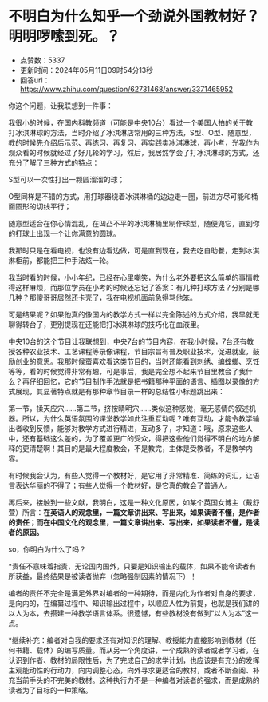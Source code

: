 # 不明白为什么知乎一个劲说外国教材好？明明啰嗦到死。？
- 点赞数：5337
- 更新时间：2024年05月11日09时54分13秒
- 回答url：https://www.zhihu.com/question/62731468/answer/3371465952
<body>
 <p data-pid="j9wYeuT3">你这个问题，让我联想到一件事：</p>
 <p data-pid="6i5W7Fls">我很小的时候，在国内科教频道（可能是中央10台）看过一个美国人拍的关于教打冰淇淋球的方法，当时介绍了冰淇淋店常用的三种方法，S型、O型、随意型，教的时候先介绍后示范、再练习、再复习、再实践卖冰淇淋球，再小考，光我作为观众看的时候就经过了好几轮的学习，然后，我居然学会了打冰淇淋球的方式，还充分了解了三种方式的特点：</p>
 <p data-pid="Xq5B3gpl">S型可以一次性打出一颗圆溜溜的球；</p>
 <p data-pid="ceSpkTOl">O型同样是不错的方式，用打球器绕着冰淇淋桶的边边走一圈，前进方尽可能和桶面圆形的切线平行；</p>
 <p data-pid="WpBf9Wg5">随意型适合在你心情混乱，在凹凸不平的冰淇淋桶里制作球型，随便兜它，直到你的打球上出现一个让你满意的圆球。</p>
 <p data-pid="vOq-W7iq">我那时只是在看电视，也没有边看边做，可是直到现在，我去吃自助餐，走到冰淇淋柜前，都能把三种手法炫一轮。</p>
 <p data-pid="BWFdRDaQ">我当时看的时候，小小年纪，已经在心里嘲笑，为什么老外要把这么简单的事情教得这样麻烦，而那位学员在小考的时候还忘记了答案：有几种打球方法？分别是哪几种？那傻哥哥居然还卡壳了，我在电视机面前急得骂他笨。</p>
 <p data-pid="GHQe-Y7g">可是结果呢？如果他真的像国内的教学方式一样以完全陈述的方式介绍，我早就无聊得转台了，更别提现在还能把打冰淇淋球的技巧化在血液里。</p>
 <p data-pid="d28Genll">中央10台的这个节目让我联想到，中央7台的节目内容，在我小时候，7台还有教授各种农业技术、工艺课程等录像课程，节目宗旨有普及职业技术，促进就业，鼓励创业的意思。我那时候蛮喜欢看这类节目的，当时还能看到刺绣、编螳螂、烹饪等等，看的时候觉得非常有趣，可是事后，我是完全想不起来节目里教会了我什么？再仔细回忆，它的节目制作手法就是把书籍那种平面的语言、插图以录像的方式展现，其显著特点就是有那种章节目录一样的总结性小标题跳出来：</p>
 <p data-pid="zakawSnF">第一节，揉<span class="nolink">天应穴</span>……第二节，挤按<span class="nolink">睛明穴</span>……类似这种感觉，毫无感情的叙述机器。所以，为什么英语氛围的课堂教学如此注重互动呢？唯有互动，才能令教学输出者收到反馈，能够对教学方式进行精进，互动多了，才知道：哦，原来这些人中，还有基础这么差的，为了覆盖更广的受众，得把这些他们觉得不明白的地方解释的更清楚啊！其目的是最大程度教会，不是教完，主体是受教者，不是教学内容。</p>
 <p data-pid="CIcNtICP">有时候我会认为，有些人觉得一个教材好，是它用了非常精准、简练的词汇，让语言表达华丽的不得了；有些人觉得一个教材好，是它真的教会了普通人。</p>
 <p data-pid="LKW7_LKR">再后来，接触到一些文献，我明白，这是一种文化原因，如某个英国女博主（戴舒萱）所言：<b>在英语人的观念里，一篇文章讲出来、写出来，如果读者不懂，是作者的责任；而在中国文化的观念里，一篇文章讲出来、写出来，如果读者不懂，是读者的原因。</b></p>
 <p data-pid="CsCTrSYp">so，你明白为什么了吗？</p>
 <p data-pid="jWsll1Om">*责任不意味着指责，无论国内国外，只要是知识输出的载体，如果不能令读者有所获益，最终结果是被读者抛弃（忽略强制因素的情况下）！</p>
 <p data-pid="wBS9d1lL">编者的责任不完全是满足外界对编者的一种期待，而是内化为作者对自身的要求，是向内的，在编纂过程中、知识输出过程中，以顺应人性为前提，也就是我们讲的以人为本，去搭建一种教学语言体系。很遗憾，有些教材没有做到“以人为本”这一点。</p>
 <p data-pid="5XkUZRWX">*继续补充：编者对自我的要求还有对知识的理解、教授能力直接影响到教材（任何书籍、载体）的编写质量。而从另一个角度讲，一个成熟的读者或者学习者，在认识到作者、教材的局限性后，为了完成自己的求学计划，也应该是有充分的发挥主观能动性的行动力，向内调整心态，向外寻求更适合的教材，或者不断查阅、补充当前手头的不完美的教材。这种执行力不是一种编者对读者的强求，而是成熟的读者为了目标的一种策略。</p>
</body>